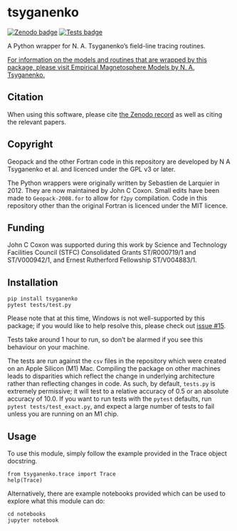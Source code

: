 # tsyganenko

[![Zenodo badge](https://zenodo.org/badge/190026596.svg)](https://doi.org/10.5281/zenodo.3937276)
[![Tests badge](https://github.com/johncoxon/tsyganenko/actions/workflows/tests.yaml/badge.svg)](https://github.com/johncoxon/tsyganenko/actions/workflows/tests.yaml)

A Python wrapper for N. A. Tsyganenko’s field-line tracing routines.

[For information on the models and routines that are wrapped by this package, please visit Empirical Magnetosphere
Models by N. A. Tsyganenko.](https://geo.phys.spbu.ru/~tsyganenko/empirical-models/)

## Citation

When using this software, please cite [the Zenodo record](https://doi.org/10.5281/zenodo.3937277) as well as citing the relevant papers.

## Copyright

Geopack and the other Fortran code in this repository are developed by N A Tsyganenko et al. and licenced under the GPL
v3 or later.

The Python wrappers were originally written by Sebastien de Larquier in 2012. They are now maintained by John C Coxon.
Small edits have been made to `Geopack-2008.for` to allow for `f2py` compilation. Code in this repository other than the
original Fortran is licenced under the MIT licence.

## Funding

John C Coxon was supported during this work by Science and Technology Facilities Council (STFC) Consolidated Grants 
ST/R000719/1 and ST/V000942/1, and Ernest Rutherford Fellowship ST/V004883/1.

## Installation

    pip install tsyganenko
    pytest tests/test.py

Please note that at this time, Windows is not well-supported by this package; if you would like to help resolve this,
please check out [issue #15](https://github.com/johncoxon/tsyganenko/pull/14).

Tests take around 1 hour to run, so don’t be alarmed if you see this behaviour on your machine.

The tests are run against the `csv` files in the repository which were created on an Apple Silicon (M1) Mac. Compiling 
the package on other machines leads to disparities which reflect the change in underlying architecture rather than
reflecting changes in code. As such, by default, `tests.py` is extremely permissive; it will test to a relative accuracy
of 0.5 or an absolute accuracy of 10.0. If you want to run tests with the `pytest` defaults, run
`pytest tests/test_exact.py`, and expect a large number of tests to fail unless you are running on an M1 chip.

## Usage

To use this module, simply follow the example provided in the Trace object docstring.

    from tsyganenko.trace import Trace
    help(Trace)

Alternatively, there are example notebooks provided which can be used to explore what this module can do:

    cd notebooks
    jupyter notebook